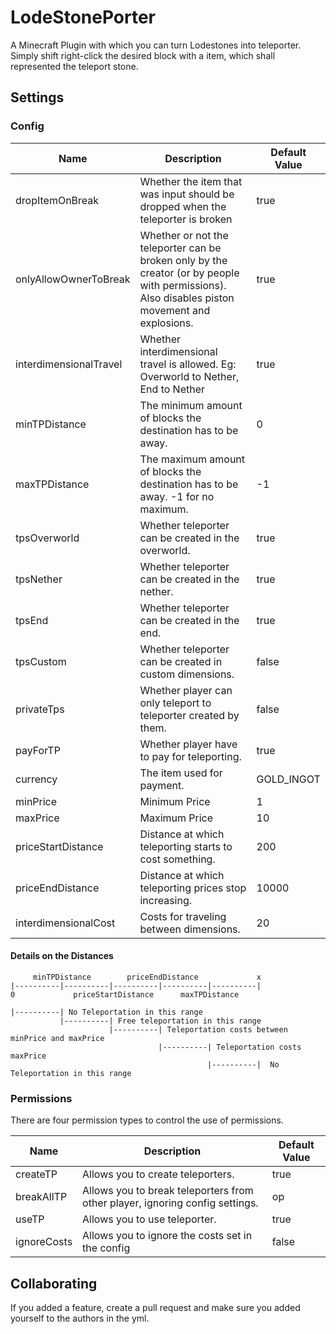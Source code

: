 # LodeStonePorter

A Minecraft Plugin with which you can turn Lodestones into teleporter. Simply shift right-click the desired block with a item, which shall represented the teleport stone. 

## Settings

### Config

| Name                   | Description                                                                                                                                    | Default Value |
|------------------------|------------------------------------------------------------------------------------------------------------------------------------------------|---------------|
| dropItemOnBreak        | Whether the item that was input should be dropped when the teleporter is broken                                                                | true          |
| onlyAllowOwnerToBreak  | Whether or not the teleporter can be broken only by the creator (or by people with permissions). Also disables piston movement and explosions. | true          |
| interdimensionalTravel | Whether interdimensional travel is allowed. Eg: Overworld to Nether, End to Nether                                                             | true          |
| minTPDistance          | The minimum amount of blocks the destination has to be away.                                                                                   | 0             |
| maxTPDistance          | The maximum amount of blocks the destination has to be away. -1 for no maximum.                                                                | -1            |
| tpsOverworld           | Whether teleporter can be created in the overworld.                                                                                            | true          |
| tpsNether              | Whether teleporter can be created in the nether.                                                                                               | true          |
| tpsEnd                 | Whether teleporter can be created in the end.                                                                                                  | true          |
| tpsCustom              | Whether teleporter can be created in custom dimensions.                                                                                        | false         |
| privateTps             | Whether player can only teleport to teleporter created by them.                                                                                | false         |
| payForTP               | Whether player have to pay for teleporting.                                                                                                    | true          |
| currency               | The item used for payment.                                                                                                                     | GOLD_INGOT    |
| minPrice               | Minimum Price                                                                                                                                  | 1             |
| maxPrice               | Maximum Price                                                                                                                                  | 10            |
| priceStartDistance     | Distance at which teleporting starts to cost something.                                                                                        | 200           |
| priceEndDistance       | Distance at which teleporting prices stop increasing.                                                                                          | 10000         |
| interdimensionalCost   | Costs for traveling between dimensions.                                                                                                        | 20            |

#### Details on the Distances
```
     minTPDistance        priceEndDistance             x
|----------|----------|----------|----------|----------|
0             priceStartDistance      maxTPDistance     

|----------| No Teleportation in this range
           |----------| Free teleportation in this range
                      |----------| Teleportation costs between minPrice and maxPrice
                                 |----------| Teleportation costs maxPrice
                                            |----------|  No Teleportation in this range
```

### Permissions

There are four permission types to control the use of permissions.

| Name        | Description                                                                  | Default Value |
|-------------|------------------------------------------------------------------------------|---------------|
| createTP    | Allows you to create teleporters.                                            | true          |
| breakAllTP  | Allows you to break teleporters from other player, ignoring config settings. | op            |
| useTP       | Allows you to use teleporter.                                                | true          |
| ignoreCosts | Allows you to ignore the costs set in the config                             | false         |

## Collaborating

If you added a feature, create a pull request and make sure you added yourself to the authors in the yml.